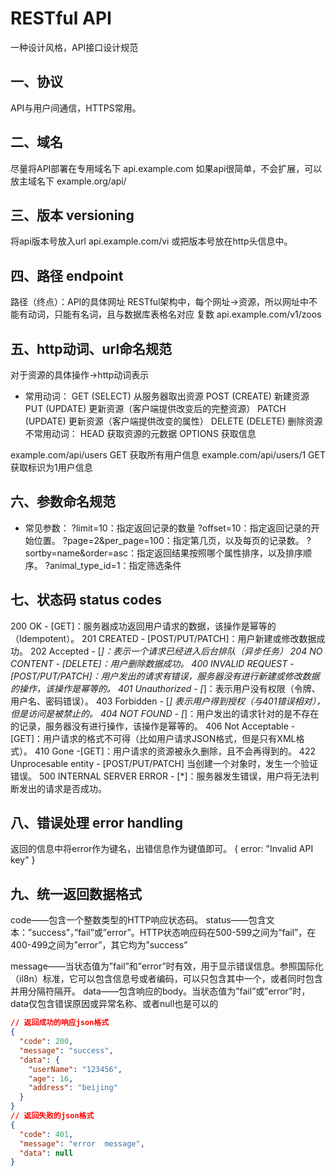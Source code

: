 # RESTful API

一种设计风格，API接口设计规范

## 一、协议

API与用户间通信，HTTPS常用。

## 二、域名

尽量将API部署在专用域名下  api.example.com
如果api很简单，不会扩展，可以放主域名下 example.org/api/

## 三、版本 versioning

将api版本号放入url   api.example.com/vi
或把版本号放在http头信息中。

## 四、路径 endpoint

路径（终点）：API的具体网址
RESTful架构中，每个网址->资源，所以网址中不能有动词，只能有名词，且与数据库表格名对应 复数  api.example.com/v1/zoos

## 五、http动词、url命名规范

对于资源的具体操作->http动词表示

* 常用动词：
GET (SELECT) 从服务器取出资源
POST (CREATE) 新建资源
PUT (UPDATE) 更新资源（客户端提供改变后的完整资源）
PATCH (UPDATE) 更新资源（客户端提供改变的属性）
DELETE (DELETE) 删除资源
不常用动词：
HEAD 获取资源的元数据
OPTIONS 获取信息

example.com/api/users GET 获取所有用户信息
example.com/api/users/1 GET 获取标识为1用户信息

## 六、参数命名规范

* 常见参数：
?limit=10：指定返回记录的数量
?offset=10：指定返回记录的开始位置。
?page=2&per_page=100：指定第几页，以及每页的记录数。
?sortby=name&order=asc：指定返回结果按照哪个属性排序，以及排序顺序。
?animal_type_id=1：指定筛选条件

## 七、状态码 status codes

200 OK - [GET]：服务器成功返回用户请求的数据，该操作是幂等的（Idempotent）。
201 CREATED - [POST/PUT/PATCH]：用户新建或修改数据成功。
202 Accepted - [*]：表示一个请求已经进入后台排队（异步任务）
204 NO CONTENT - [DELETE]：用户删除数据成功。
400 INVALID REQUEST - [POST/PUT/PATCH]：用户发出的请求有错误，服务器没有进行新建或修改数据的操作，该操作是幂等的。
401 Unauthorized - [*]：表示用户没有权限（令牌、用户名、密码错误）。
403 Forbidden - [*] 表示用户得到授权（与401错误相对），但是访问是被禁止的。
404 NOT FOUND - [*]：用户发出的请求针对的是不存在的记录，服务器没有进行操作，该操作是幂等的。
406 Not Acceptable - [GET]：用户请求的格式不可得（比如用户请求JSON格式，但是只有XML格式）。
410 Gone -[GET]：用户请求的资源被永久删除，且不会再得到的。
422 Unprocesable entity - [POST/PUT/PATCH] 当创建一个对象时，发生一个验证错误。
500 INTERNAL SERVER ERROR - [*]：服务器发生错误，用户将无法判断发出的请求是否成功。

## 八、错误处理 error handling

返回的信息中将error作为键名，出错信息作为键值即可。
{
    error: "Invalid API key"
}

## 九、统一返回数据格式

code——包含一个整数类型的HTTP响应状态码。
status——包含文本：”success”，”fail”或”error”。HTTP状态响应码在500-599之间为”fail”，在400-499之间为”error”，其它均为”success”

message——当状态值为”fail”和”error”时有效，用于显示错误信息。参照国际化（il8n）标准，它可以包含信息号或者编码，可以只包含其中一个，或者同时包含并用分隔符隔开。
data——包含响应的body。当状态值为”fail”或”error”时，data仅包含错误原因或异常名称、或者null也是可以的

```json
// 返回成功的响应json格式
{
  "code": 200,
  "message": "success",
  "data": {
    "userName": "123456",
    "age": 16,
    "address": "beijing"
  }
}
// 返回失败的json格式
{
  "code": 401,
  "message": "error  message",
  "data": null
}
```
